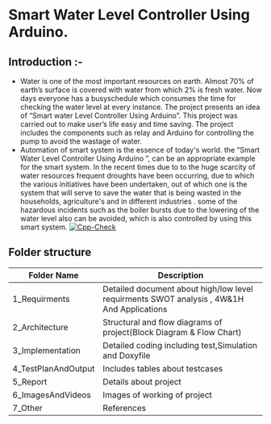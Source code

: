 # Smart Water Level Controller Using Arduino.
## Introduction :- 
* Water is one of the most important resources on earth. Almost 70% of earth’s surface is covered with water from which 2% is fresh water. Now days everyone has a busyschedule which consumes the time for checking the water level at every instance. The project presents an idea of “Smart water Level Controller Using Arduino”. This project was carried out to make user’s life easy and time saving. The project includes the components such as relay and Arduino for controlling the pump to avoid the wastage of water.
* Automation of smart system is the essence of today's world. the “Smart Water Level Controller Using Arduino ”, can be an appropriate example for the smart system. In the recent times due to to the huge scarcity of water resources frequent droughts have been occurring, due to which the various initiatives have been undertaken, out of which one is the system that will serve to save the water that is being wasted in the households, agriculture's and in different industries . some of the hazardous incidents such as the boiler bursts due to the lowering of the water level also can be avoided, which is also controlled by using this smart system. 
[![Cpp-Check](https://github.com/AkshayEknathe/M2-EmbSys/actions/workflows/c-cpp.yml/badge.svg)](https://github.com/AkshayEknathe/M2-EmbSys/actions/workflows/c-cpp.yml)
## Folder structure
|Folder Name|Description|
|-----------|------------|
|1_Requirments|	Detailed document about high/low level requirments SWOT analysis , 4W&1H And Applications|
|2_Architecture	|Structural and flow diagrams of project(Block Diagram & Flow Chart)|
|3_Implementation|	Detailed coding including test,Simulation and Doxyfile|
|4_TestPlanAndOutput|	Includes tables about testcases|
|5_Report|	Details about project|
|6_ImagesAndVideos|	Images of working of project|
|7_Other|	References|

